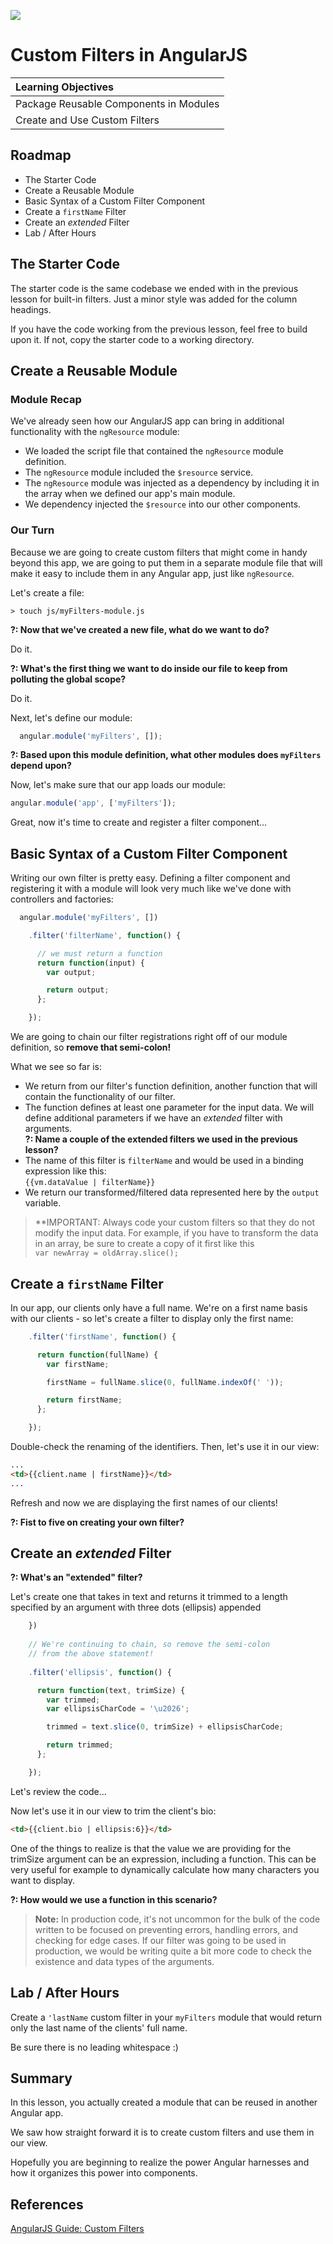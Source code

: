 ![](https://cask.scotch.io/2015/01/custom-angular-filters.png)

# Custom Filters in AngularJS

| Learning Objectives |
| :--- |
| Package Reusable Components in Modules |
| Create and Use Custom Filters |

## Roadmap

- The Starter Code
- Create a Reusable Module
- Basic Syntax of a Custom Filter Component
- Create a `firstName` Filter
- Create an _extended_ Filter
- Lab / After Hours

## The Starter Code

The starter code is the same codebase we ended with in the previous lesson for built-in filters. Just a minor style was added for the column headings.

If you have the code working from the previous lesson, feel free to build upon it. If not, copy the starter code to a working directory.

## Create a Reusable Module

### Module Recap

We've already seen how our AngularJS app can bring in additional functionality with the `ngResource` module:

- We loaded the script file that contained the `ngResource` module definition.
- The `ngResource` module included the `$resource` service.
- The `ngResource` module was injected as a dependency by including it in the array when we defined our app's main module.
- We dependency injected the `$resource` into our other components.

### Our Turn

Because we are going to create custom filters that might come in handy beyond this app, we are going to put them in a separate module file that will make it easy to include them in any Angular app, just like `ngResource`.

Let's create a file:

`> touch js/myFilters-module.js`

**?: Now that we've created a new file, what do we want to do?**

Do it.

**?: What's the first thing we want to do inside our file to keep from  polluting the global scope?**

Do it.

Next, let's define our module:

```js
  angular.module('myFilters', []);
```
**?: Based upon this module definition, what other modules does `myFilters` depend upon?**

Now, let's make sure that our app loads our module:

```js
angular.module('app', ['myFilters']);
```

Great, now it's time to create and register a filter component...

## Basic Syntax of a Custom Filter Component

Writing our own filter is pretty easy. Defining a filter component and registering it with a module will look very much like we've done with controllers and factories:

```js
  angular.module('myFilters', [])

    .filter('filterName', function() {

      // we must return a function
      return function(input) {
        var output;

        return output;
      };

    });
```
We are going to chain our filter registrations right off of our module definition, so **remove that semi-colon!**

What we see so far is:

- We return from our filter's function definition, another function that will contain the functionality of our filter.
- The function defines at least one parameter for the input data. We will define additional parameters if we have an _extended_ filter with arguments.<br>**?: Name a couple of the extended filters we used in the previous lesson?**
- The name of this filter is `filterName` and would be used in a binding expression like this:<br>`{{vm.dataValue | filterName}}`
- We return our transformed/filtered data represented here by the `output` variable.

>**IMPORTANT: Always code your custom filters so that they do not modify the input data. For example, if you have to transform the data in an array, be sure to create a copy of it first like this<br>`var newArray = oldArray.slice();`

## Create a `firstName` Filter

In our app, our clients only have a full name. We're on a first name basis with our clients - so let's create a filter to display only the first name:

```js
    .filter('firstName', function() {

      return function(fullName) {
        var firstName;

        firstName = fullName.slice(0, fullName.indexOf(' '));

        return firstName;
      };

    });
```
Double-check the renaming of the identifiers. Then, let's use it in our view:

```html
...
<td>{{client.name | firstName}}</td>
...
```
Refresh and now we are displaying the first names of our clients!

**?: Fist to five on creating your own filter?**

## Create an _extended_ Filter

**?: What's an "extended" filter?**

Let's create one that takes in text and returns it trimmed to a length specified by an argument with three dots (ellipsis) appended

```js
    })
    
	// We're continuing to chain, so remove the semi-colon
	// from the above statement!
	
    .filter('ellipsis', function() {

      return function(text, trimSize) {
        var trimmed;
        var ellipsisCharCode = '\u2026';

        trimmed = text.slice(0, trimSize) + ellipsisCharCode;

        return trimmed;
      };

    });
```

Let's review the code...

Now let's use it in our view to trim the client's bio:

```html
<td>{{client.bio | ellipsis:6}}</td>
```
One of the things to realize is that the value we are providing for the trimSize argument can be an expression, including a function. This can be very useful for example to dynamically calculate how many characters you want to display.

**?: How would we use a function in this scenario?**

>**Note:** In production code, it's not uncommon for the bulk of the code written to be focused on preventing errors, handling errors, and checking for edge cases. If our filter was going to be used in production, we would be writing quite a bit more code to check the existence and data types of the arguments.

## Lab / After Hours

Create a `'lastName` custom filter in your `myFilters` module that would return only the last name of the clients' full name.

Be sure there is no leading whitespace :)

## Summary

In this lesson, you actually created a module that can be reused in another Angular app.

We saw how straight forward it is to create custom filters and use them in our view.

Hopefully you are beginning to realize the power Angular harnesses and how it organizes this power into components.

## References

[AngularJS Guide: Custom Filters](https://docs.angularjs.org/guide/filter)
